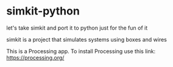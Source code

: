 # simkit-python
let's take simkit and port it to python just for the fun of it  

simkit is a project that simulates systems using boxes and wires  

This is a Processing app.  To install Processing use this link: https://processing.org/  
